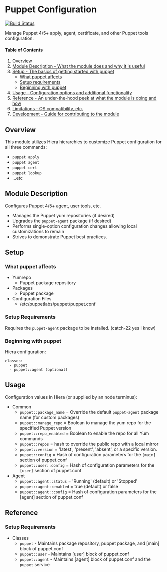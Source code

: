 # Puppet Configuration

[![Build Status](https://travis-ci.org/voxpupuli/puppet-module.svg?branch=master)](https://travis-ci.org/voxpupuli/puppet-module)

Manage Puppet 4/5+ apply, agent, certificate, and other Puppet tools configuration.

#### Table of Contents

1. [Overview](#overview)
2. [Module Description - What the module does and why it is useful](#module-description)
3. [Setup - The basics of getting started with puppet](#setup)
    * [What puppet affects](#what-puppet-affects)
    * [Setup requirements](#setup-requirements)
    * [Beginning with puppet](#beginning-with-puppet)
4. [Usage - Configuration options and additional functionality](#usage)
5. [Reference - An under-the-hood peek at what the module is doing and how](#reference)
5. [Limitations - OS compatibility, etc.](#limitations)
6. [Development - Guide for contributing to the module](#development)

## Overview

This module utilizes Hiera hierarchies to customize Puppet configuration for all three commands:
  * ```puppet apply```
  * ```puppet agent```
  * ```puppet cert```
  * ```puppet lookup```
  * ...etc

## Module Description

Configures Puppet 4/5+ agent, user tools, etc.

* Manages the Puppet yum repositories (if desired)
* Upgrades the `puppet-agent` package (if desired)
* Performs single-option configuration changes allowing local customizations to remain
* Strives to demonstrate Puppet best practices.

## Setup

### What puppet affects

* Yumrepo
  * Puppet package repository
* Packages
  * Puppet package
* Configuration Files
  * /etc/puppetlabs/puppet/puppet.conf

### Setup Requirements

Requires the `puppet-agent` package to be installed. (catch-22 yes I know)

### Beginning with puppet

Hiera configuration:

    classes:
      - puppet
      - puppet::agent (optional)

## Usage

Configuration values in Hiera (or supplied by an node terminus):

* Common
  * `puppet::package_name` = Override the default `puppet-agent` package name (for custom packages)
  * `puppet::manage_repo` = Boolean to manage the yum repo for the specified Puppet version
  * `puppet::repo_enabled` = Boolean to enable the repo for all Yum commands
  * `puppet::repos` = hash to override the public repo with a local mirror
  * `puppet::version` = 'latest', 'present', 'absent', or a specific version.
  * `puppet::config` = Hash of configuration parameters for the `[main]` section of puppet.conf
  * `puppet::user::config` = Hash of configuration parameters for the `[user]` section of puppet.conf
* Agent
  * `puppet::agent::status` = 'Running' (default) or 'Stopped'
  * `puppet::agent::enabled` = true (default) or false
  * `puppet::agent::config` = Hash of configuration parameters for the [agent] section of puppet.conf

## Reference

### Setup Requirements

* Classes
  * `puppet` - Maintains package repository, puppet package, and [main] block of puppet.conf
  * `puppet::user` - Maintains [user] block of puppet.conf
  * `puppet::agent` - Maintains [agent] block of puppet.conf and the `puppet` service

